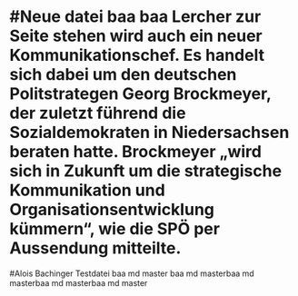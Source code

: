 
#Neue datei
baa baa
Lercher zur Seite stehen wird auch ein neuer Kommunikationschef. Es handelt sich dabei um den deutschen Politstrategen Georg Brockmeyer, der zuletzt führend die Sozialdemokraten in Niedersachsen beraten hatte. Brockmeyer „wird sich in Zukunft um die strategische Kommunikation und Organisationsentwicklung kümmern“, wie die SPÖ per Aussendung mitteilte.
=======

#Alois Bachinger
Testdatei
baa md master baa md masterbaa md masterbaa md masterbaa md master

